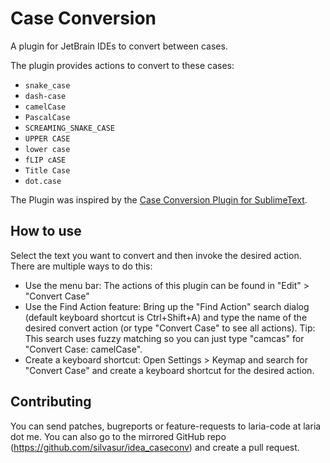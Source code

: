 Case Conversion
===============

A plugin for JetBrain IDEs to convert between cases.

The plugin provides actions to convert to these cases:

- `snake_case`
- `dash-case`
- `camelCase`
- `PascalCase`
- `SCREAMING_SNAKE_CASE`
- `UPPER CASE`
- `lower case`
- `fLIP cASE`
- `Title Case`
- `dot.case`

The Plugin was inspired by the [Case Conversion Plugin for SublimeText](https://packagecontrol.io/packages/Case%20Conversion).

How to use
----------

Select the text you want to convert and then invoke the desired action.
There are multiple ways to do this:

- Use the menu bar: The actions of this plugin can be found in
  "Edit" > "Convert Case"
- Use the Find Action feature: Bring up the "Find Action" search dialog
  (default keyboard shortcut is Ctrl+Shift+A) and type the name of the
  desired convert action (or type "Convert Case" to see all actions).
  Tip: This search uses fuzzy matching so you can just type "camcas" for
  "Convert Case: camelCase".
- Create a keyboard shortcut: Open Settings > Keymap and search for
  "Convert Case" and create a keyboard shortcut for the desired action.

Contributing
------------

You can send patches, bugreports or feature-requests to laria-code at laria dot me. You can also go to the mirrored GitHub repo (<https://github.com/silvasur/idea_caseconv>) and create a pull request.
